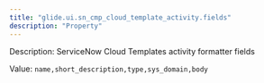 ```yaml
---
title: "glide.ui.sn_cmp_cloud_template_activity.fields"
description: "Property"
---
```


Description: ServiceNow Cloud Templates activity formatter fields

Value: `name,short_description,type,sys_domain,body`